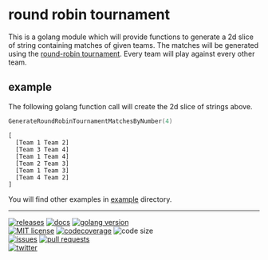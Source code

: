 # round robin tournament

This is a golang module which will provide functions to generate a 2d slice of string containing matches of given teams.
The matches will be generated using the [round-robin tournament](https://en.wikipedia.org/wiki/Round-robin_tournament).
Every team will play against every other team.

## example

The following golang function call will create the 2d slice of strings above.
```go
GenerateRoundRobinTournamentMatchesByNumber(4)
```

```
[
  [Team 1 Team 2]
  [Team 3 Team 4]
  [Team 1 Team 4]
  [Team 2 Team 3]
  [Team 1 Team 3]
  [Team 4 Team 2]
]
```

You will find other examples in [example](example) directory.

---

[![releases](https://img.shields.io/github/v/release/taskmedia/roundrobintournament?style=flat-square)](https://github.com/taskmedia/roundrobintournament/releases/latest)
[![docs](https://img.shields.io/badge/docs-pkg.go.dev-blue?style=flat-square)](https://pkg.go.dev/github.com/taskmedia/roundrobintournament)
[![golang version](https://img.shields.io/github/go-mod/go-version/taskmedia/roundrobintournament?style=flat-square)](https://golang.org/dl/#stable)
<br />
[![MIT license](https://img.shields.io/github/license/taskmedia/roundrobintournament?style=flat-square)](https://github.com/taskmedia/roundrobintournament/blob/main/LICENSE)
[![codecoverage](https://img.shields.io/codecov/c/github/taskmedia/roundrobintournament?style=flat-square)](https://app.codecov.io/gh/taskmedia/roundrobintournament)
![code size](https://img.shields.io/github/languages/code-size/taskmedia/roundrobintournament?style=flat-square)
<br />
[![issues](https://img.shields.io/github/issues/taskmedia/roundrobintournament?style=flat-square)](https://github.com/taskmedia/roundrobintournament/issues)
[![pull requests](https://img.shields.io/github/issues-pr/taskmedia/roundrobintournament?style=flat-square)](https://github.com/taskmedia/roundrobintournament/pulls)
<br />
[![twitter](https://img.shields.io/twitter/follow/taskmediaDE?style=social)](https://twitter.com/taskmediaDE)
